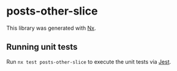 # posts-other-slice

This library was generated with [Nx](https://nx.dev).

## Running unit tests

Run `nx test posts-other-slice` to execute the unit tests via [Jest](https://jestjs.io).
